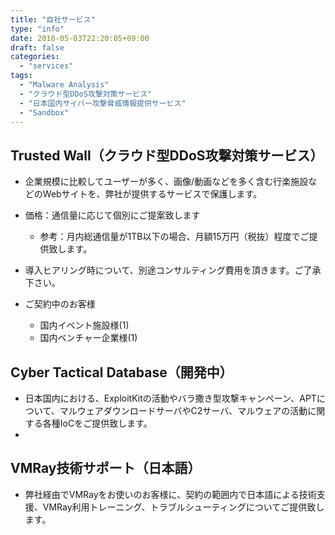 ```yaml
---
title: "自社サービス"
type: "info"
date: 2018-05-03T22:20:05+09:00
draft: false
categories:
  - "services"
tags:
  - "Malware Analysis"
  - "クラウド型DDoS攻撃対策サービス"
  - "日本国内サイバー攻撃脅威情報提供サービス"
  - "Sandbox"
---
```


## Trusted Wall（クラウド型DDoS攻撃対策サービス）
- 企業規模に比較してユーザーが多く、画像/動画などを多く含む行楽施設などのWebサイトを、弊社が提供するサービスで保護します。

- 価格：通信量に応じて個別にご提案致します
  - 参考：月内総通信量が1TB以下の場合、月額15万円（税抜）程度でご提供致します。

- 導入ヒアリング時について、別途コンサルティング費用を頂きます。ご了承下さい。
- ご契約中のお客様
  - 国内イベント施設様(1)
  - 国内ベンチャー企業様(1)

## Cyber Tactical Database（開発中）
- 日本国内における、ExploitKitの活動やバラ撒き型攻撃キャンペーン、APTについて、マルウェアダウンロードサーバやC2サーバ、マルウェアの活動に関する各種IoCをご提供致します。
- 

## VMRay技術サポート（日本語）
- 弊社経由でVMRayをお使いのお客様に、契約の範囲内で日本語による技術支援、VMRay利用トレーニング、トラブルシューティングについてご提供致します。